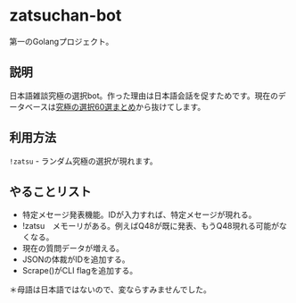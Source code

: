 # zatsuchan-bot

第一のGolangプロジェクト。

## 説明

日本語雑談究極の選択bot。作った理由は日本語会話を促すためです。現在のデータベースは[究極の選択60選まとめ](https://kittoco.com/kyuukyoku-situmon/")から抜けてします。

## 利用方法
`!zatsu` - ランダム究極の選択が現れます。

## やることリスト

- 特定メセージ発表機能。IDが入力すれば、特定メセージが現れる。
- !zatsu　メモーリがある。例えばQ48が既に発表、もうQ48現れる可能がなくなる。
- 現在の質問データが増える。
- JSONの体裁がIDを追加する。
- Scrape()がCLI flagを追加する。

＊母語は日本語ではないので、変ならすみませんでした。